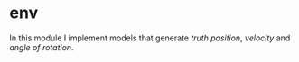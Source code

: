 # env 

In this module I implement models that generate *truth position*, *velocity* and *angle of rotation*.